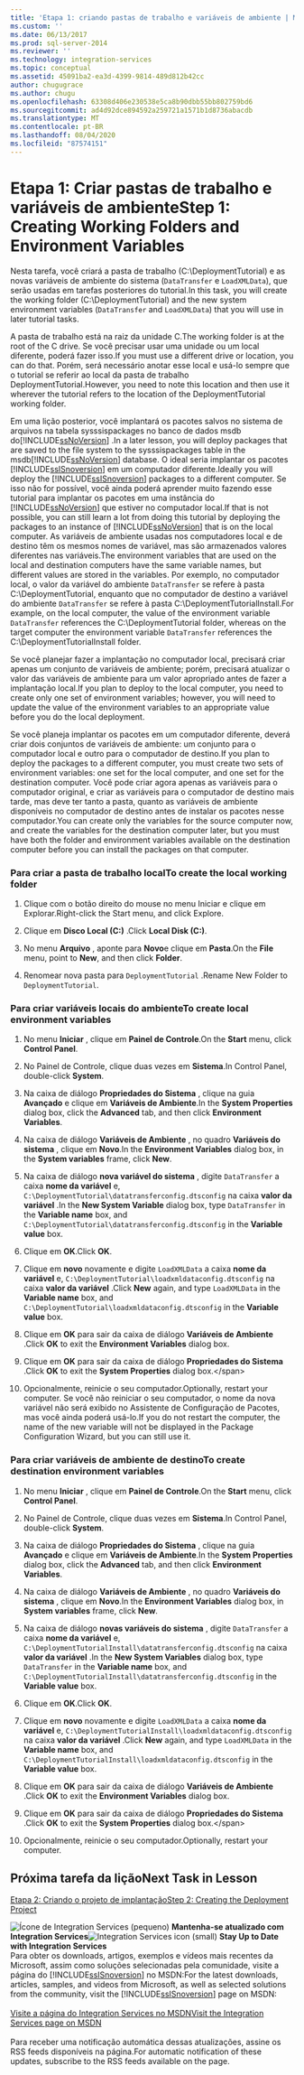```yaml
---
title: 'Etapa 1: criando pastas de trabalho e variáveis de ambiente | Microsoft Docs'
ms.custom: ''
ms.date: 06/13/2017
ms.prod: sql-server-2014
ms.reviewer: ''
ms.technology: integration-services
ms.topic: conceptual
ms.assetid: 45091ba2-ea3d-4399-9814-489d812b42cc
author: chugugrace
ms.author: chugu
ms.openlocfilehash: 63308d406e230538e5ca8b90dbb55bb802759bd6
ms.sourcegitcommit: ad4d92dce894592a259721a1571b1d8736abacdb
ms.translationtype: MT
ms.contentlocale: pt-BR
ms.lasthandoff: 08/04/2020
ms.locfileid: "87574151"
---
```

# <a name="step-1-creating-working-folders-and-environment-variables"></a><span data-ttu-id="2280f-102">Etapa 1: Criar pastas de trabalho e variáveis de ambiente</span><span class="sxs-lookup"><span data-stu-id="2280f-102">Step 1: Creating Working Folders and Environment Variables</span></span>
  <span data-ttu-id="2280f-103">Nesta tarefa, você criará a pasta de trabalho (C:\DeploymentTutorial) e as novas variáveis de ambiente do sistema (`DataTransfer` e `LoadXMLData`), que serão usadas em tarefas posteriores do tutorial.</span><span class="sxs-lookup"><span data-stu-id="2280f-103">In this task, you will create the working folder (C:\DeploymentTutorial) and the new system environment variables (`DataTransfer` and `LoadXMLData`) that you will use in later tutorial tasks.</span></span>  
  
 <span data-ttu-id="2280f-104">A pasta de trabalho está na raiz da unidade C.</span><span class="sxs-lookup"><span data-stu-id="2280f-104">The working folder is at the root of the C drive.</span></span> <span data-ttu-id="2280f-105">Se você precisar usar uma unidade ou um local diferente, poderá fazer isso.</span><span class="sxs-lookup"><span data-stu-id="2280f-105">If you must use a different drive or location, you can do that.</span></span> <span data-ttu-id="2280f-106">Porém, será necessário anotar esse local e usá-lo sempre que o tutorial se referir ao local da pasta de trabalho DeploymentTutorial.</span><span class="sxs-lookup"><span data-stu-id="2280f-106">However, you need to note this location and then use it wherever the tutorial refers to the location of the DeploymentTutorial working folder.</span></span>  
  
 <span data-ttu-id="2280f-107">Em uma lição posterior, você implantará os pacotes salvos no sistema de arquivos na tabela sysssispackages no banco de dados msdb do[!INCLUDE[ssNoVersion](../includes/ssnoversion-md.md)] .</span><span class="sxs-lookup"><span data-stu-id="2280f-107">In a later lesson, you will deploy packages that are saved to the file system to the sysssispackages table in the msdb[!INCLUDE[ssNoVersion](../includes/ssnoversion-md.md)] database.</span></span> <span data-ttu-id="2280f-108">O ideal seria implantar os pacotes [!INCLUDE[ssISnoversion](../includes/ssisnoversion-md.md)] em um computador diferente.</span><span class="sxs-lookup"><span data-stu-id="2280f-108">Ideally you will deploy the [!INCLUDE[ssISnoversion](../includes/ssisnoversion-md.md)] packages to a different computer.</span></span> <span data-ttu-id="2280f-109">Se isso não for possível, você ainda poderá aprender muito fazendo esse tutorial para implantar os pacotes em uma instância do [!INCLUDE[ssNoVersion](../includes/ssnoversion-md.md)] que estiver no computador local.</span><span class="sxs-lookup"><span data-stu-id="2280f-109">If that is not possible, you can still learn a lot from doing this tutorial by deploying the packages to an instance of [!INCLUDE[ssNoVersion](../includes/ssnoversion-md.md)] that is on the local computer.</span></span> <span data-ttu-id="2280f-110">As variáveis de ambiente usadas nos computadores local e de destino têm os mesmos nomes de variável, mas são armazenados valores diferentes nas variáveis.</span><span class="sxs-lookup"><span data-stu-id="2280f-110">The environment variables that are used on the local and destination computers have the same variable names, but different values are stored in the variables.</span></span> <span data-ttu-id="2280f-111">Por exemplo, no computador local, o valor da variável do ambiente `DataTransfer` se refere à pasta C:\DeploymentTutorial, enquanto que no computador de destino a variável do ambiente `DataTransfer` se refere à pasta C:\DeploymentTutorialInstall.</span><span class="sxs-lookup"><span data-stu-id="2280f-111">For example, on the local computer, the value of the environment variable `DataTransfer` references the C:\DeploymentTutorial folder, whereas on the target computer the environment variable `DataTransfer` references the C:\DeploymentTutorialInstall folder.</span></span>  
  
 <span data-ttu-id="2280f-112">Se você planejar fazer a implantação no computador local, precisará criar apenas um conjunto de variáveis de ambiente; porém, precisará atualizar o valor das variáveis de ambiente para um valor apropriado antes de fazer a implantação local.</span><span class="sxs-lookup"><span data-stu-id="2280f-112">If you plan to deploy to the local computer, you need to create only one set of environment variables; however, you will need to update the value of the environment variables to an appropriate value before you do the local deployment.</span></span>  
  
 <span data-ttu-id="2280f-113">Se você planeja implantar os pacotes em um computador diferente, deverá criar dois conjuntos de variáveis de ambiente: um conjunto para o computador local e outro para o computador de destino.</span><span class="sxs-lookup"><span data-stu-id="2280f-113">If you plan to deploy the packages to a different computer, you must create two sets of environment variables: one set for the local computer, and one set for the destination computer.</span></span> <span data-ttu-id="2280f-114">Você pode criar agora apenas as variáveis para o computador original, e criar as variáveis para o computador de destino mais tarde, mas deve ter tanto a pasta, quanto as variáveis de ambiente disponíveis no computador de destino antes de instalar os pacotes nesse computador.</span><span class="sxs-lookup"><span data-stu-id="2280f-114">You can create only the variables for the source computer now, and create the variables for the destination computer later, but you must have both the folder and environment variables available on the destination computer before you can install the packages on that computer.</span></span>  
  
### <a name="to-create-the-local-working-folder"></a><span data-ttu-id="2280f-115">Para criar a pasta de trabalho local</span><span class="sxs-lookup"><span data-stu-id="2280f-115">To create the local working folder</span></span>  
  
1.  <span data-ttu-id="2280f-116">Clique com o botão direito do mouse no menu Iniciar e clique em Explorar.</span><span class="sxs-lookup"><span data-stu-id="2280f-116">Right-click the Start menu, and click Explore.</span></span>  
  
2.  <span data-ttu-id="2280f-117">Clique em **Disco Local (C:)** .</span><span class="sxs-lookup"><span data-stu-id="2280f-117">Click **Local Disk (C:)**.</span></span>  
  
3.  <span data-ttu-id="2280f-118">No menu **Arquivo** , aponte para **Novo**e clique em **Pasta**.</span><span class="sxs-lookup"><span data-stu-id="2280f-118">On the **File** menu, point to **New**, and then click **Folder**.</span></span>  
  
4.  <span data-ttu-id="2280f-119">Renomear nova pasta para `DeploymentTutorial` .</span><span class="sxs-lookup"><span data-stu-id="2280f-119">Rename New Folder to `DeploymentTutorial`.</span></span>  
  
### <a name="to-create-local-environment-variables"></a><span data-ttu-id="2280f-120">Para criar variáveis locais do ambiente</span><span class="sxs-lookup"><span data-stu-id="2280f-120">To create local environment variables</span></span>  
  
1.  <span data-ttu-id="2280f-121">No menu **Iniciar** , clique em **Painel de Controle**.</span><span class="sxs-lookup"><span data-stu-id="2280f-121">On the **Start** menu, click **Control Panel**.</span></span>  
  
2.  <span data-ttu-id="2280f-122">No Painel de Controle, clique duas vezes em **Sistema**.</span><span class="sxs-lookup"><span data-stu-id="2280f-122">In Control Panel, double-click **System**.</span></span>  
  
3.  <span data-ttu-id="2280f-123">Na caixa de diálogo **Propriedades do Sistema** , clique na guia **Avançado** e clique em **Variáveis de Ambiente**.</span><span class="sxs-lookup"><span data-stu-id="2280f-123">In the **System Properties** dialog box, click the **Advanced** tab, and then click **Environment Variables**.</span></span>  
  
4.  <span data-ttu-id="2280f-124">Na caixa de diálogo **Variáveis de Ambiente** , no quadro **Variáveis do sistema** , clique em **Novo**.</span><span class="sxs-lookup"><span data-stu-id="2280f-124">In the **Environment Variables** dialog box, in the **System variables** frame, click **New**.</span></span>  
  
5.  <span data-ttu-id="2280f-125">Na caixa de diálogo **nova variável do sistema** , digite `DataTransfer` a caixa **nome da variável** e, `C:\DeploymentTutorial\datatransferconfig.dtsconfig` na caixa **valor da variável** .</span><span class="sxs-lookup"><span data-stu-id="2280f-125">In the **New System Variable** dialog box, type `DataTransfer` in the **Variable name** box, and `C:\DeploymentTutorial\datatransferconfig.dtsconfig` in the **Variable value** box.</span></span>  
  
6.  <span data-ttu-id="2280f-126">Clique em **OK**.</span><span class="sxs-lookup"><span data-stu-id="2280f-126">Click **OK**.</span></span>  
  
7.  <span data-ttu-id="2280f-127">Clique em **novo** novamente e digite `LoadXMLData` a caixa **nome da variável** e, `C:\DeploymentTutorial\loadxmldataconfig.dtsconfig` na caixa **valor da variável** .</span><span class="sxs-lookup"><span data-stu-id="2280f-127">Click **New** again, and type `LoadXMLData` in the **Variable name** box, and `C:\DeploymentTutorial\loadxmldataconfig.dtsconfig` in the **Variable value** box.</span></span>  
  
8.  <span data-ttu-id="2280f-128">Clique em **OK** para sair da caixa de diálogo **Variáveis de Ambiente** .</span><span class="sxs-lookup"><span data-stu-id="2280f-128">Click **OK** to exit the **Environment Variables** dialog box.</span></span>  
  
9. <span data-ttu-id="2280f-129">Clique em **OK** para sair da caixa de diálogo **Propriedades do Sistema** .</span><span class="sxs-lookup"><span data-stu-id="2280f-129">Click **OK** to exit the **System Properties** dialog box.\</span></span>  
  
10. <span data-ttu-id="2280f-130">Opcionalmente, reinicie o seu computador.</span><span class="sxs-lookup"><span data-stu-id="2280f-130">Optionally, restart your computer.</span></span> <span data-ttu-id="2280f-131">Se você não reiniciar o seu computador, o nome da nova variável não será exibido no Assistente de Configuração de Pacotes, mas você ainda poderá usá-lo.</span><span class="sxs-lookup"><span data-stu-id="2280f-131">If you do not restart the computer, the name of the new variable will not be displayed in the Package Configuration Wizard, but you can still use it.</span></span>  
  
### <a name="to-create-destination-environment-variables"></a><span data-ttu-id="2280f-132">Para criar variáveis de ambiente de destino</span><span class="sxs-lookup"><span data-stu-id="2280f-132">To create destination environment variables</span></span>  
  
1.  <span data-ttu-id="2280f-133">No menu **Iniciar** , clique em **Painel de Controle**.</span><span class="sxs-lookup"><span data-stu-id="2280f-133">On the **Start** menu, click **Control Panel**.</span></span>  
  
2.  <span data-ttu-id="2280f-134">No Painel de Controle, clique duas vezes em **Sistema**.</span><span class="sxs-lookup"><span data-stu-id="2280f-134">In Control Panel, double-click **System**.</span></span>  
  
3.  <span data-ttu-id="2280f-135">Na caixa de diálogo **Propriedades do Sistema** , clique na guia **Avançado** e clique em **Variáveis de Ambiente**.</span><span class="sxs-lookup"><span data-stu-id="2280f-135">In the **System Properties** dialog box, click the **Advanced** tab, and then click **Environment Variables**.</span></span>  
  
4.  <span data-ttu-id="2280f-136">Na caixa de diálogo **Variáveis de Ambiente** , no quadro **Variáveis do sistema** , clique em **Novo**.</span><span class="sxs-lookup"><span data-stu-id="2280f-136">In the **Environment Variables** dialog box, in **System variables** frame, click **New**.</span></span>  
  
5.  <span data-ttu-id="2280f-137">Na caixa de diálogo **novas variáveis do sistema** , digite `DataTransfer` a caixa **nome da variável** e, `C:\DeploymentTutorialInstall\datatransferconfig.dtsconfig` na caixa **valor da variável** .</span><span class="sxs-lookup"><span data-stu-id="2280f-137">In the **New System Variables** dialog box, type `DataTransfer` in the **Variable name** box, and `C:\DeploymentTutorialInstall\datatransferconfig.dtsconfig` in the **Variable value** box.</span></span>  
  
6.  <span data-ttu-id="2280f-138">Clique em **OK**.</span><span class="sxs-lookup"><span data-stu-id="2280f-138">Click **OK**.</span></span>  
  
7.  <span data-ttu-id="2280f-139">Clique em **novo** novamente e digite `LoadXMLData` a caixa **nome da variável** e, `C:\DeploymentTutorialInstall\loadxmldataconfig.dtsconfig` na caixa **valor da variável** .</span><span class="sxs-lookup"><span data-stu-id="2280f-139">Click **New** again, and type `LoadXMLData` in the **Variable name** box, and `C:\DeploymentTutorialInstall\loadxmldataconfig.dtsconfig` in the **Variable value** box.</span></span>  
  
8.  <span data-ttu-id="2280f-140">Clique em **OK** para sair da caixa de diálogo **Variáveis de Ambiente** .</span><span class="sxs-lookup"><span data-stu-id="2280f-140">Click **OK** to exit the **Environment Variables** dialog box.</span></span>  
  
9. <span data-ttu-id="2280f-141">Clique em **OK** para sair da caixa de diálogo **Propriedades do Sistema** .</span><span class="sxs-lookup"><span data-stu-id="2280f-141">Click **OK** to exit the **System Properties** dialog box.\</span></span>  
  
10. <span data-ttu-id="2280f-142">Opcionalmente, reinicie o seu computador.</span><span class="sxs-lookup"><span data-stu-id="2280f-142">Optionally, restart your computer.</span></span>  
  
## <a name="next-task-in-lesson"></a><span data-ttu-id="2280f-143">Próxima tarefa da lição</span><span class="sxs-lookup"><span data-stu-id="2280f-143">Next Task in Lesson</span></span>  
 [<span data-ttu-id="2280f-144">Etapa 2: Criando o projeto de implantação</span><span class="sxs-lookup"><span data-stu-id="2280f-144">Step 2: Creating the Deployment Project</span></span>](../integration-services/lesson-1-2-creating-the-deployment-project.md)  
  
<span data-ttu-id="2280f-145">![Ícone de Integration Services (pequeno)](media/dts-16.gif "Ícone do Integration Services (pequeno)")  **Mantenha-se atualizado com Integration Services**</span><span class="sxs-lookup"><span data-stu-id="2280f-145">![Integration Services icon (small)](media/dts-16.gif "Integration Services icon (small)")  **Stay Up to Date with Integration Services**</span></span><br /> <span data-ttu-id="2280f-146">Para obter os downloads, artigos, exemplos e vídeos mais recentes da Microsoft, assim como soluções selecionadas pela comunidade, visite a página do [!INCLUDE[ssISnoversion](../includes/ssisnoversion-md.md)] no MSDN:</span><span class="sxs-lookup"><span data-stu-id="2280f-146">For the latest downloads, articles, samples, and videos from Microsoft, as well as selected solutions from the community, visit the [!INCLUDE[ssISnoversion](../includes/ssisnoversion-md.md)] page on MSDN:</span></span><br /><br /> [<span data-ttu-id="2280f-147">Visite a página do Integration Services no MSDN</span><span class="sxs-lookup"><span data-stu-id="2280f-147">Visit the Integration Services page on MSDN</span></span>](https://go.microsoft.com/fwlink/?LinkId=136655)<br /><br /> <span data-ttu-id="2280f-148">Para receber uma notificação automática dessas atualizações, assine os RSS feeds disponíveis na página.</span><span class="sxs-lookup"><span data-stu-id="2280f-148">For automatic notification of these updates, subscribe to the RSS feeds available on the page.</span></span>  
  
  
